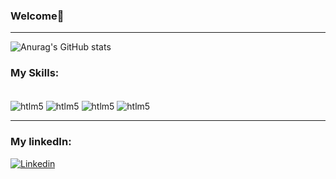 ### Welcome👋

-----------------

![Anurag's GitHub stats](https://github-readme-stats.vercel.app/api?username=gvargasx&show_icons=true&theme=radical)

### My Skills:

<div style="display: inline_block"><br/>
<img align="center" alt="htlm5" src="https://img.shields.io/badge/Java-ED8B00?style=for-the-badge&logo=openjdk&logoColor=white"/>
<img align="center" alt="htlm5" src="https://img.shields.io/badge/Spring-6DB33F?style=for-the-badge&logo=spring&logoColor=white"/>
<img align="center" alt="htlm5" src="https://img.shields.io/badge/MongoDB-4EA94B?style=for-the-badge&logo=mongodb&logoColor=white"/>
<img align="center" alt="htlm5" src="https://img.shields.io/badge/MySQL-00000F?style=for-the-badge&logo=mysql&logoColor=white"/>

</div>



---------
### My linkedIn:
[![Linkedin](https://img.shields.io/badge/LinkedIn-0077B5?style=for-the-badge&logo=linkedin&logoColor=white)](https://www.linkedin.com/in/guilherme-vargas-693484168/)

